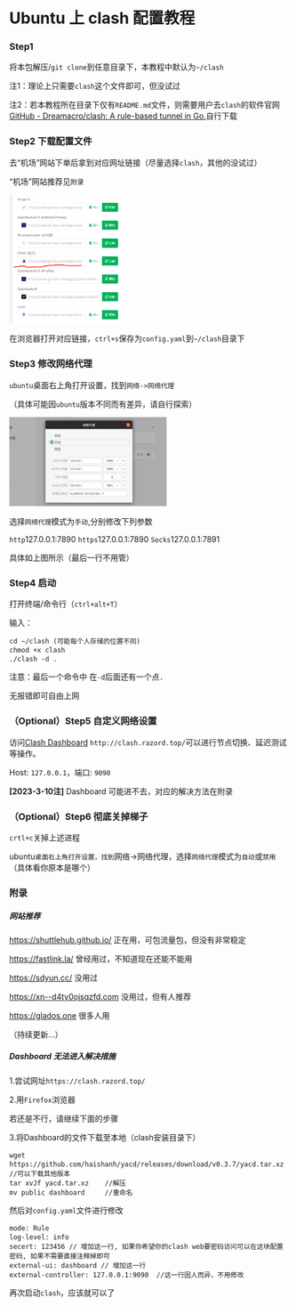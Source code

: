 # Ubuntu 上 clash 配置教程
### Step1

将本包解压/`git clone`到任意目录下，本教程中默认为`~/clash`

注1：理论上只需要`clash`这个文件即可，但没试过

注2：若本教程所在目录下仅有`README.md`文件，则需要用户去`clash`的软件官网[GitHub - Dreamacro/clash: A rule-based tunnel in Go.](https://github.com/Dreamacro/clash.git)自行下载

### Step2 下载配置文件

去“机场”网站下单后拿到对应网址链接（尽量选择`clash`，其他的没试过）

“机场”网站推荐见`附录`

<img src="./README_fig/2022-10-23-17-22-33-image.png" title="" alt="" width="202">

在浏览器打开对应链接，`ctrl+s`保存为`config.yaml`到`~/clash`目录下

### Step3 修改网络代理

`ubuntu`桌面右上角打开设置，找到`网络->网络代理`

（具体可能因`ubuntu`版本不同而有差异，请自行探索）

<img src="./README_fig/linux-clash-5.jpg" title="" alt="" width="283">

选择`网络代理`模式为`手动`,分别修改下列参数

`http`127.0.0.1:7890
`https`127.0.0.1:7890
`Socks`127.0.0.1:7891

具体如上图所示（最后一行不用管）

### Step4 启动

打开终端/命令行（`ctrl+alt+T`）

输入：

```
cd ~/clash (可能每个人存储的位置不同)
chmod +x clash
./clash -d .
```

注意：最后一个命令中 在`-d`后面还有一个点`.`

无报错即可自由上网

### （Optional）Step5 自定义网络设置

访问[Clash Dashboard](http://clash.razord.top/) `http://clash.razord.top/`可以进行节点切换、延迟测试等操作。

Host: `127.0.0.1`，端口: `9090`

**[2023-3-10注]**
Dashboard 可能进不去，对应的解决方法在附录


### （Optional）Step6 彻底关掉梯子

`crtl+c`关掉上述进程

ubuntu`桌面右上角打开设置，找到`网络->网络代理，选择`网络代理`模式为`自动`或`禁用`（具体看你原本是哪个）

### 附录

##### 网站推荐

https://shuttlehub.github.io/ 正在用，可包流量包，但没有非常稳定

https://fastlink.la/ 曾经用过，不知道现在还能不能用

https://sdyun.cc/ 没用过

https://xn--d4ty0ojsqzfd.com 没用过，但有人推荐

https://glados.one  很多人用

（持续更新...）

##### Dashboard 无法进入解决措施

1.尝试网址`https://clash.razord.top/`

2.用`Firefox`浏览器

若还是不行，请继续下面的步骤

3.将Dashboard的文件下载至本地（clash安装目录下）
```
wget https://github.com/haishanh/yacd/releases/download/v0.3.7/yacd.tar.xz  //可以下载其他版本
tar xvJf yacd.tar.xz    //解压
mv public dashboard     //重命名
```
然后对`config.yaml`文件进行修改
```
mode: Rule
log-level: info
secert: 123456 // 增加这一行, 如果你希望你的clash web要密码访问可以在这块配置密码, 如果不需要直接注释掉即可
external-ui: dashboard // 增加这一行
external-controller: 127.0.0.1:9090  //这一行因人而异，不用修改

```
再次启动`clash`，应该就可以了
